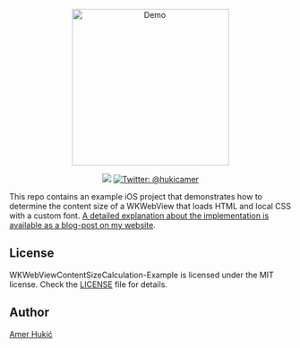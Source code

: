 <p align="center">
    <img src="Demo.gif" width="280" max-width="80%" alt="Demo" />
</p>

<p align="center">
    <img src="https://img.shields.io/badge/Swift-4.2-orange.svg" />
    <a href="https://twitter.com/hukicamer">
        <img src="https://img.shields.io/badge/contact-%40hukicamer-blue.svg?style=flat" alt="Twitter: @hukicamer" />
    </a>
</p>

This repo contains an example iOS project that demonstrates how to determine the content size of a WKWebView that loads HTML and local CSS with a custom font. 
[A detailed explanation about the implementation is available as a blog-post on my website](https://www.amerhukic.com/determining-the-content-size-of-a-wkwebview).


## License

WKWebViewContentSizeCalculation-Example is licensed under the MIT license. Check the [LICENSE](LICENSE) file for details.

## Author

[Amer Hukić](https://amerhukic.com)
